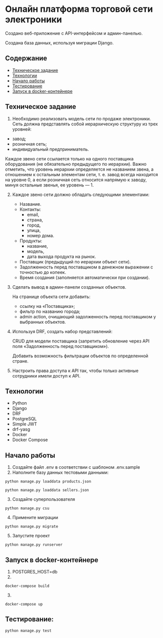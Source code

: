 # Онлайн платформа торговой сети электроники

Создано веб-приложение с API-интерфейсом и админ-панелью.

Создана база данных, используя миграции Django.

## Содержание
- [Техническое задание](#техническое-задание)
- [Технологии](#технологии)
- [Начало работы](#начало-работы)
- [Тестирование](#тестирование)
- [Запуск в docker-контейнере](#запуск-в-docker-контейнере)

## Техническое задание

1. Необходимо реализовать модель сети по продаже электроники.
Сеть должна представлять собой иерархическую структуру из трех уровней:

* завод;
* розничная сеть;
* индивидуальный предприниматель.

Каждое звено сети ссылается только на одного поставщика оборудования (не обязательно предыдущего по иерархии). Важно отметить, что уровень иерархии определяется не названием звена, а отношением к остальным элементам сети, т. е. завод всегда находится на уровне 0, а если розничная сеть относится напрямую к заводу, минуя остальные звенья, ее уровень — 1.

2. Каждое звено сети должно обладать следующими элементами:
   * Название.
   * Контакты:
     * email,
     * страна,
     * город,
     * улица,
     * номер дома.
   * Продукты:
     * название,
     * модель,
     * дата выхода продукта на рынок.
   * Поставщик (предыдущий по иерархии объект сети).
   * Задолженность перед поставщиком в денежном выражении с точностью до копеек.
   * Время создания (заполняется автоматически при создании).

3. Сделать вывод в админ-панели созданных объектов.

    На странице объекта сети добавить:

   * ссылку на «Поставщика»;
   * фильтр по названию города;
   * admin action, очищающий задолженность перед поставщиком у выбранных объектов.

4. Используя DRF, создать набор представлений:

    CRUD для модели поставщика (запретить обновление через API поля «Задолженность перед поставщиком»).
    
    Добавить возможность фильтрации объектов по определенной стране.

5. Настроить права доступа к API так, чтобы только активные сотрудники имели доступ к API.

## Технологии
- Python
- Django
- DRF
- PostgreSQL
- Simple JWT 
- drf-yasg
- Docker
- Docker Compose


## Начало работы

1. Создайте файл .env в соответствии с шаблоном .env.sample
2. Наполните базу данных тестовыми данными:
```
python manage.py loaddata products.json
```
```
python manage.py loaddata sellers.json
```
3. Создайте суперпользователя
```
python manage.py csu
```
4. Примените миграции
```
python manage.py migrate
```
5. Запустите проект
```
python manage.py runserver
```

## Запуск в docker-контейнере

1. POSTGRES_HOST=db
2. 
```
docker-compose build
```
3.
```
docker-compose up
```

## Тестирование:
```
python manage.py test
```


